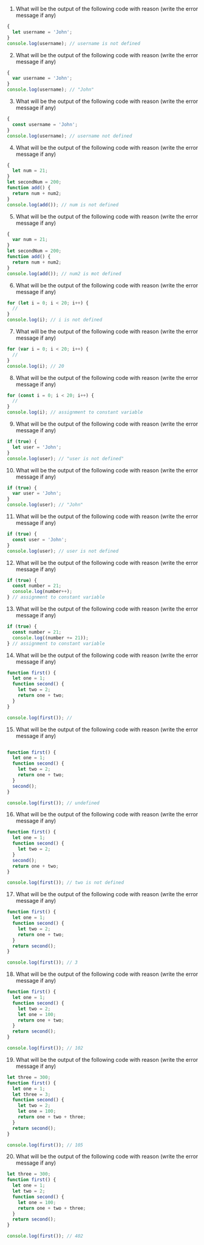 1. What will be the output of the following code with reason (write the error message if any)
```js
{
  let username = 'John';
}
console.log(username); // username is not defined  
```

2. What will be the output of the following code with reason (write the error message if any)

```js
{
  var username = 'John';
}
console.log(username); // "John"
```

3. What will be the output of the following code with reason (write the error message if any)

```js
{
  const username = 'John';
}
console.log(username); // username not defined
```

4. What will be the output of the following code with reason (write the error message if any)

```js
{
  let num = 21;
}
let secondNum = 200;
function add() {
  return num + num2;
}
console.log(add()); // num is not defined
```

5. What will be the output of the following code with reason (write the error message if any)

```js
{
  var num = 21;
}
let secondNum = 200;
function add() {
  return num + num2;
}
console.log(add()); // num2 is mot defined
```

6. What will be the output of the following code with reason (write the error message if any)

```js
for (let i = 0; i < 20; i++) {
  //
}
console.log(i); // i is not defined
```

7. What will be the output of the following code with reason (write the error message if any)

```js
for (var i = 0; i < 20; i++) {
  //
}
console.log(i); // 20
```

8. What will be the output of the following code with reason (write the error message if any)

```js
for (const i = 0; i < 20; i++) {
  //
}
console.log(i); // assignment to constant variable
```

9. What will be the output of the following code with reason (write the error message if any)

```js
if (true) {
  let user = 'John';
}
console.log(user); // "user is not defined"
```

10. What will be the output of the following code with reason (write the error message if any)

```js
if (true) {
  var user = 'John';
}
console.log(user); // "John"
```

11. What will be the output of the following code with reason (write the error message if any)

```js
if (true) {
  const user = 'John';
}
console.log(user); // user is not defined
```

12. What will be the output of the following code with reason (write the error message if any)

```js
if (true) {
  const number = 21;
  console.log(number++);
} // assignment to constant variable
```

13. What will be the output of the following code with reason (write the error message if any)

```js
if (true) {
  const number = 21;
  console.log((number += 21));
} // assignment to constant variable
```

14. What will be the output of the following code with reason (write the error message if any)

```js
function first() {
  let one = 1;
  function second() {
    let two = 2;
    return one + two;
  }
}

console.log(first()); //   
```

15. What will be the output of the following code with reason (write the error message if any)

```js

function first() {
  let one = 1;
  function second() {
    let two = 2;
    return one + two;
  }
  second();
}

console.log(first()); // undefined
```

16. What will be the output of the following code with reason (write the error message if any)

```js
function first() {
  let one = 1;
  function second() {
    let two = 2;
  }
  second();
  return one + two;
}

console.log(first()); // two is not defined
```

17. What will be the output of the following code with reason (write the error message if any)

```js
function first() {
  let one = 1;
  function second() {
    let two = 2;
    return one + two;
  }
  return second();
}

console.log(first()); // 3
```

18. What will be the output of the following code with reason (write the error message if any)

```js
function first() {
  let one = 1;
  function second() {
    let two = 2;
    let one = 100;
    return one + two;
  }
  return second();
}

console.log(first()); // 102
```

19. What will be the output of the following code with reason (write the error message if any)

```js
let three = 300;
function first() {
  let one = 1;
  let three = 3;
  function second() {
    let two = 2;
    let one = 100;
    return one + two + three;
  }
  return second();
}

console.log(first()); // 105
```

20. What will be the output of the following code with reason (write the error message if any)

```js
let three = 300;
function first() {
  let one = 1;
  let two = 2;
  function second() {
    let one = 100;
    return one + two + three;
  }
  return second();
}

console.log(first()); // 402
```
